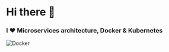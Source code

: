 # Hi there 👋
### I ❤️️ Microservices architecture, Docker & Kubernetes
![Docker](https://339910.selcdn.ru/ilsur_dev/pictures/docker1.jpg)


<!--
**ilsur-dev/ilsur-dev** is a ✨ _special_ ✨ repository because its `README.md` (this file) appears on your GitHub profile.

Here are some ideas to get you started:

- 🔭 I’m currently working on ...
- 🌱 I’m currently learning ...
- 👯 I’m looking to collaborate on ...
- 🤔 I’m looking for help with ...
- 💬 Ask me about ...
- 📫 How to reach me: ...
- 😄 Pronouns: ...
- ⚡ Fun fact: ...
-->
